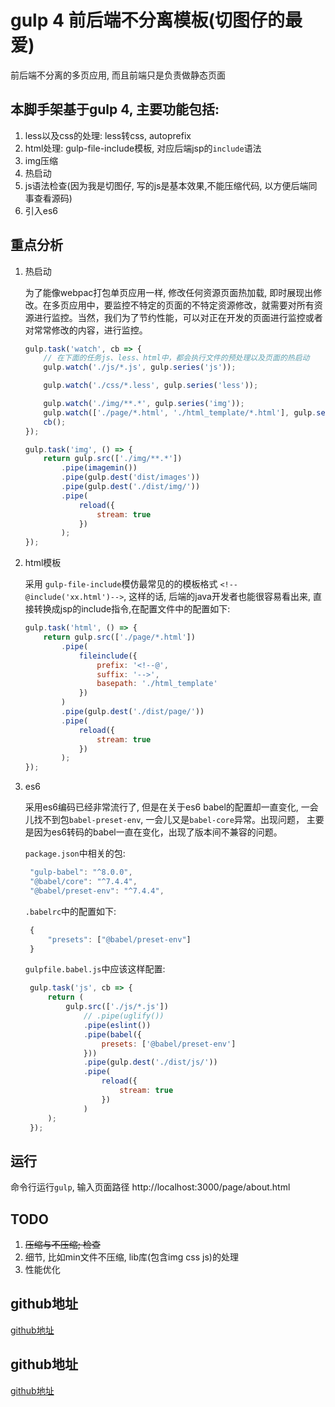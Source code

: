 ﻿gulp 4 前后端不分离模板(切图仔的最爱)
============

前后端不分离的多页应用, 而且前端只是负责做静态页面

## 本脚手架基于gulp 4, 主要功能包括:
1. less以及css的处理: less转css, autoprefix
2. html处理: gulp-file-include模板, 对应后端jsp的`include`语法
3. img压缩
4. 热启动
5. js语法检查(因为我是切图仔, 写的js是基本效果,不能压缩代码, 以方便后端同事查看源码)
6. 引入es6

## 重点分析
1. 热启动

    为了能像webpac打包单页应用一样, 修改任何资源页面热加载, 即时展现出修改。在多页应用中，要监控不特定的页面的不特定资源修改，就需要对所有资源进行监控。当然，我们为了节约性能，可以对正在开发的页面进行监控或者对常常修改的内容，进行监控。

    ```javascript
    gulp.task('watch', cb => {
        // 在下面的任务js、less、html中，都会执行文件的预处理以及页面的热启动
        gulp.watch('./js/*.js', gulp.series('js'));

        gulp.watch('./css/*.less', gulp.series('less'));

        gulp.watch('./img/**.*', gulp.series('img'));
        gulp.watch(['./page/*.html', './html_template/*.html'], gulp.series('html'));
        cb();
    });

    gulp.task('img', () => {
        return gulp.src(['./img/**.*'])
            .pipe(imagemin())
            .pipe(gulp.dest('dist/images'))
            .pipe(gulp.dest('./dist/img/'))
            .pipe(
                reload({
                    stream: true
                })
            );
    });
    ```

2. html模板

    采用 `gulp-file-include`模仿最常见的的模板格式 `<!--@include('xx.html')-->`, 这样的话, 后端的java开发者也能很容易看出来, 直接转换成jsp的include指令,在配置文件中的配置如下:

    ```javascript
    gulp.task('html', () => {
        return gulp.src(['./page/*.html'])
            .pipe(
                fileinclude({
                    prefix: '<!--@',
                    suffix: '-->',
                    basepath: './html_template'
                })
            )
            .pipe(gulp.dest('./dist/page/'))
            .pipe(
                reload({
                    stream: true
                })
            );
    });
    ```

3. es6
   
   采用es6编码已经非常流行了, 但是在关于es6 babel的配置却一直变化, 一会儿找不到包`babel-preset-env`, 一会儿又是`babel-core`异常。出现问题， 主要是因为es6转码的babel一直在变化，出现了版本间不兼容的问题。
   
   `package.json`中相关的包:
   ```javascript
    "gulp-babel": "^8.0.0",
    "@babel/core": "^7.4.4",
    "@babel/preset-env": "^7.4.4",
   ```
   `.babelrc`中的配置如下:
   ```javascript
    {
        "presets": ["@babel/preset-env"]
    }
   ```
   `gulpfile.babel.js`中应该这样配置:
   ```javascript
    gulp.task('js', cb => {
        return (
            gulp.src(['./js/*.js'])
                // .pipe(uglify())
                .pipe(eslint())
                .pipe(babel({
                    presets: ['@babel/preset-env']
                }))
                .pipe(gulp.dest('./dist/js/'))
                .pipe(
                    reload({
                        stream: true
                    })
                )
        );
    });
   ```
## 运行
命令行运行`gulp`, 输入页面路径 http://localhost:3000/page/about.html


## TODO 
1. ~~压缩与不压缩; 检查~~
2. 细节, 比如min文件不压缩, lib库(包含img css js)的处理
3. 性能优化

## github地址

[github地址](https://github.com/phoenix-yassin/gulp4-demos)

## github地址

[github地址](https://github.com/phoenix-yassin/gulp4-demos)
